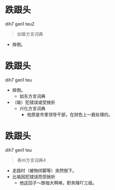 # 跌跟头
dih7 gen1 teu2
> 如皋方言词典
- 摔倒。

# 跌跟头
dih7 gen1 teu
+ 摔倒。
  * 如东方言词典
+ （喻）犯错误或受挫折
  * 兴化方言词典
    - 他原是市里领导干部，在财色上～捱处理的。

# 跌跟头
dih7 gen1 teu
> 泰州方言词典4
- 走路时（被物绊脚等）突然倒下。
- 比喻因犯错误而受挫折
  - 他这回子～跌咖大啊唻，职务降吖三级。
